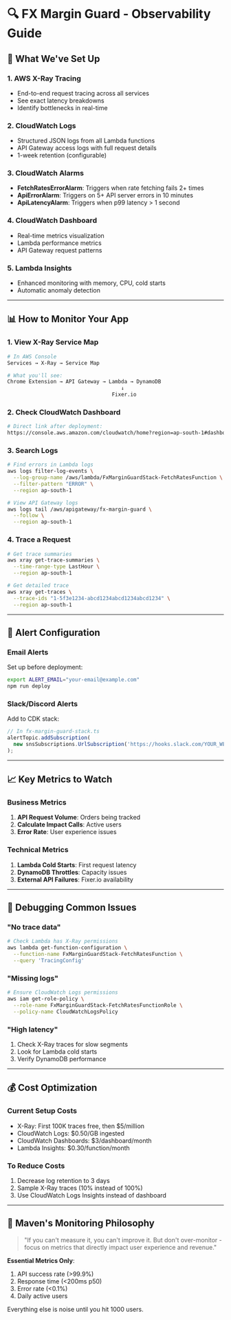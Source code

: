 # 🔍 FX Margin Guard - Observability Guide

## 🎯 What We've Set Up

### **1. AWS X-Ray Tracing** 
- End-to-end request tracing across all services
- See exact latency breakdowns
- Identify bottlenecks in real-time

### **2. CloudWatch Logs**
- Structured JSON logs from all Lambda functions
- API Gateway access logs with full request details
- 1-week retention (configurable)

### **3. CloudWatch Alarms**
- **FetchRatesErrorAlarm**: Triggers when rate fetching fails 2+ times
- **ApiErrorAlarm**: Triggers on 5+ API server errors in 10 minutes
- **ApiLatencyAlarm**: Triggers when p99 latency > 1 second

### **4. CloudWatch Dashboard**
- Real-time metrics visualization
- Lambda performance metrics
- API Gateway request patterns

### **5. Lambda Insights**
- Enhanced monitoring with memory, CPU, cold starts
- Automatic anomaly detection

---

## 📊 How to Monitor Your App

### **1. View X-Ray Service Map**
```bash
# In AWS Console
Services → X-Ray → Service Map

# What you'll see:
Chrome Extension → API Gateway → Lambda → DynamoDB
                                     ↓
                                  Fixer.io
```

### **2. Check CloudWatch Dashboard**
```bash
# Direct link after deployment:
https://console.aws.amazon.com/cloudwatch/home?region=ap-south-1#dashboards:name=fx-margin-guard-dashboard
```

### **3. Search Logs**
```bash
# Find errors in Lambda logs
aws logs filter-log-events \
  --log-group-name /aws/lambda/FxMarginGuardStack-FetchRatesFunction \
  --filter-pattern "ERROR" \
  --region ap-south-1

# View API Gateway logs
aws logs tail /aws/apigateway/fx-margin-guard \
  --follow \
  --region ap-south-1
```

### **4. Trace a Request**
```bash
# Get trace summaries
aws xray get-trace-summaries \
  --time-range-type LastHour \
  --region ap-south-1

# Get detailed trace
aws xray get-traces \
  --trace-ids "1-5f3e1234-abcd1234abcd1234abcd1234" \
  --region ap-south-1
```

---

## 🚨 Alert Configuration

### **Email Alerts**
Set up before deployment:
```bash
export ALERT_EMAIL="your-email@example.com"
npm run deploy
```

### **Slack/Discord Alerts**
Add to CDK stack:
```typescript
// In fx-margin-guard-stack.ts
alertTopic.addSubscription(
  new snsSubscriptions.UrlSubscription('https://hooks.slack.com/YOUR_WEBHOOK')
);
```

---

## 📈 Key Metrics to Watch

### **Business Metrics**
1. **API Request Volume**: Orders being tracked
2. **Calculate Impact Calls**: Active users
3. **Error Rate**: User experience issues

### **Technical Metrics**
1. **Lambda Cold Starts**: First request latency
2. **DynamoDB Throttles**: Capacity issues
3. **External API Failures**: Fixer.io availability

---

## 🔧 Debugging Common Issues

### **"No trace data"**
```bash
# Check Lambda has X-Ray permissions
aws lambda get-function-configuration \
  --function-name FxMarginGuardStack-FetchRatesFunction \
  --query 'TracingConfig'
```

### **"Missing logs"**
```bash
# Ensure CloudWatch Logs permissions
aws iam get-role-policy \
  --role-name FxMarginGuardStack-FetchRatesFunctionRole \
  --policy-name CloudWatchLogsPolicy
```

### **"High latency"**
1. Check X-Ray traces for slow segments
2. Look for Lambda cold starts
3. Verify DynamoDB performance

---

## 💰 Cost Optimization

### **Current Setup Costs**
- X-Ray: First 100K traces free, then $5/million
- CloudWatch Logs: $0.50/GB ingested
- CloudWatch Dashboards: $3/dashboard/month
- Lambda Insights: $0.30/function/month

### **To Reduce Costs**
1. Decrease log retention to 3 days
2. Sample X-Ray traces (10% instead of 100%)
3. Use CloudWatch Logs Insights instead of dashboard

---

## 🎯 Maven's Monitoring Philosophy

> "If you can't measure it, you can't improve it. But don't over-monitor - focus on metrics that directly impact user experience and revenue."

**Essential Metrics Only**:
1. API success rate (>99.9%)
2. Response time (<200ms p50)
3. Error rate (<0.1%)
4. Daily active users

Everything else is noise until you hit 1000 users.